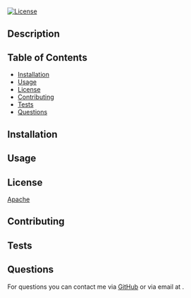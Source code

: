 
  # 
  [![License](https://img.shields.io/badge/License-Apache_2.0-blue.svg)](https://opensource.org/licenses/Apache-2.0)

  ## Description
  

  ## Table of Contents 
 * [Installation](#installation) 
 * [Usage](#usage) 
 * [License](#license) 
 * [Contributing](#contributing) 
 * [Tests](#tests) 
 * [Questions](#questions)

  ## Installation

  

  ## Usage

  

  ## License 

[Apache](https://github.com/apache/.github/blob/main/LICENSE)

  ## Contributing 

  

  ## Tests 

  

  ## Questions

  For questions you can contact me via [GitHub](https://github.com/) or via email at .